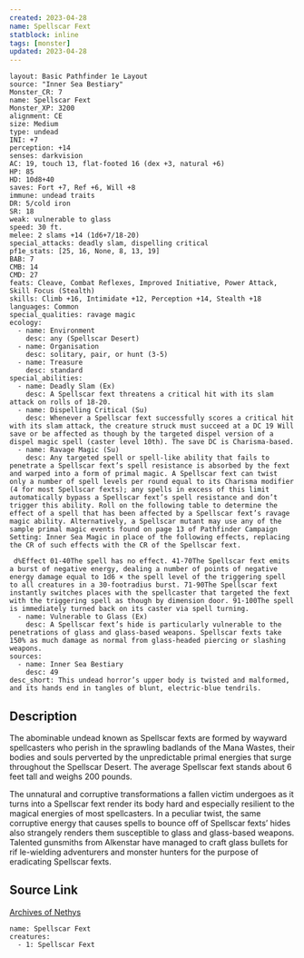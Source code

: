```yaml
---
created: 2023-04-28
name: Spellscar Fext
statblock: inline
tags: [monster]
updated: 2023-04-28
---
```

```statblock
layout: Basic Pathfinder 1e Layout
source: "Inner Sea Bestiary"
Monster_CR: 7
name: Spellscar Fext
Monster_XP: 3200
alignment: CE
size: Medium
type: undead
INI: +7
perception: +14
senses: darkvision
AC: 19, touch 13, flat-footed 16 (dex +3, natural +6)
HP: 85
HD: 10d8+40
saves: Fort +7, Ref +6, Will +8
immune: undead traits
DR: 5/cold iron
SR: 18
weak: vulnerable to glass
speed: 30 ft.
melee: 2 slams +14 (1d6+7/18-20)
special_attacks: deadly slam, dispelling critical
pf1e_stats: [25, 16, None, 8, 13, 19]
BAB: 7
CMB: 14
CMD: 27
feats: Cleave, Combat Reflexes, Improved Initiative, Power Attack, Skill Focus (Stealth)
skills: Climb +16, Intimidate +12, Perception +14, Stealth +18
languages: Common
special_qualities: ravage magic
ecology:
  - name: Environment
    desc: any (Spellscar Desert)
  - name: Organisation
    desc: solitary, pair, or hunt (3-5)
  - name: Treasure
    desc: standard
special_abilities:
  - name: Deadly Slam (Ex)
    desc: A Spellscar fext threatens a critical hit with its slam attack on rolls of 18-20.
  - name: Dispelling Critical (Su)
    desc: Whenever a Spellscar fext successfully scores a critical hit with its slam attack, the creature struck must succeed at a DC 19 Will save or be affected as though by the targeted dispel version of a dispel magic spell (caster level 10th). The save DC is Charisma-based.
  - name: Ravage Magic (Su)
    desc: Any targeted spell or spell-like ability that fails to penetrate a Spellscar fext’s spell resistance is absorbed by the fext and warped into a form of primal magic. A Spellscar fext can twist only a number of spell levels per round equal to its Charisma modifier (4 for most Spellscar fexts); any spells in excess of this limit automatically bypass a Spellscar fext’s spell resistance and don’t trigger this ability. Roll on the following table to determine the effect of a spell that has been affected by a Spellscar fext’s ravage magic ability. Alternatively, a Spellscar mutant may use any of the sample primal magic events found on page 13 of Pathfinder Campaign Setting: Inner Sea Magic in place of the following effects, replacing the CR of such effects with the CR of the Spellscar fext.

 d%Effect 01-40The spell has no effect. 41-70The Spellscar fext emits a burst of negative energy, dealing a number of points of negative energy damage equal to 1d6 × the spell level of the triggering spell to all creatures in a 30-footradius burst. 71-90The Spellscar fext instantly switches places with the spellcaster that targeted the fext with the triggering spell as though by dimension door. 91-100The spell is immediately turned back on its caster via spell turning.
  - name: Vulnerable to Glass (Ex)
    desc: A Spellscar fext’s hide is particularly vulnerable to the penetrations of glass and glass-based weapons. Spellscar fexts take 150% as much damage as normal from glass-headed piercing or slashing weapons.
sources:
  - name: Inner Sea Bestiary
    desc: 49
desc_short: This undead horror’s upper body is twisted and malformed, and its hands end in tangles of blunt, electric-blue tendrils.
```
## Description
The abominable undead known as Spellscar fexts are formed by wayward spellcasters who perish in the sprawling badlands of the Mana Wastes, their bodies and souls perverted by the unpredictable primal energies that surge throughout the Spellscar Desert. The average Spellscar fext stands about 6 feet tall and weighs 200 pounds.

The unnatural and corruptive transformations a fallen victim undergoes as it turns into a Spellscar fext render its body hard and especially resilient to the magical energies of most spellcasters. In a peculiar twist, the same corruptive energy that causes spells to bounce off of Spellscar fexts’ hides also strangely renders them susceptible to glass and glass-based weapons. Talented gunsmiths from Alkenstar have managed to craft glass bullets for rif le-wielding adventurers and monster hunters for the purpose of eradicating Spellscar fexts.
## Source Link
[Archives of Nethys](https://aonprd.com/MonsterDisplay.aspx?ItemName=Spellscar%20Fext)
```encounter-table
name: Spellscar Fext
creatures:
  - 1: Spellscar Fext
```
